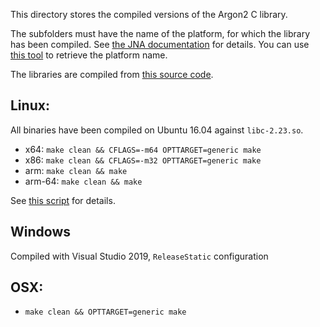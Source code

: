 This directory stores the compiled versions of the Argon2 C library.

The subfolders must have the name of the platform, for which the library has been compiled. See [the JNA documentation](https://java-native-access.github.io/jna/4.5.0/javadoc/com/sun/jna/NativeLibrary.html) for details. You can use [this tool](https://github.com/phxql/jna-info) to retrieve the platform name.

The libraries are compiled from [this source code](https://github.com/P-H-C/phc-winner-argon2/releases/tag/20190702).

## Linux:
All binaries have been compiled on Ubuntu 16.04 against `libc-2.23.so`.

* x64: `make clean && CFLAGS=-m64 OPTTARGET=generic make`
* x86: `make clean && CFLAGS=-m32 OPTTARGET=generic make`
* arm: `make clean && make`
* arm-64: `make clean && make`

See [this script](../../../libargon2/context/build-libargon2.sh) for details.

## Windows
Compiled with Visual Studio 2019, `ReleaseStatic` configuration

## OSX:
* `make clean && OPTTARGET=generic make`
